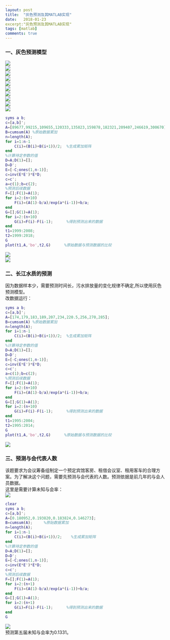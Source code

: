 ```yaml
---
layout: post
title:  "灰色预测及其MATLAB实现"
date:   2018-01-23
excerpt:"灰色预测及其MATLAB实现"
tags: [matlab]
comments: true
---
```

### 一、灰色预测模型
![](https://i.imgur.com/92ipLtf.png)        
![](https://i.imgur.com/f1gMJk4.png)         
![](https://i.imgur.com/NcFiZX9.png)        
![](https://i.imgur.com/5NLDDJZ.png)         
![](https://i.imgur.com/JSWIciH.png)        
![](https://i.imgur.com/LCeZxgT.png)        
![](https://i.imgur.com/p32xOBl.png)         
![](https://i.imgur.com/pE2BMDH.png)         
![](https://i.imgur.com/WsBbPYy.png)         
![](https://i.imgur.com/gVEDhRS.png)        
``` matlab
syms a b;
c=[a,b]';
A=[89677,99215,109655,120333,135823,159878,182321,209407,246619,300670];
B=cumsum(A) %原始数据累加
n=length(A);
for i=1:n-1
    C(i)=(B(i)+B(i+1))/2;  %生成累加矩阵
end
%计算待定参数的值
D=A;D(1)=[];
D=D';
E=[-C;ones(1,n-1)];
c=inv(E*E')*E*D;
c=c';
a=c(1);b=c(2);
%预测后续数据
F=[];F(1)=A(1);
for i=2:(n+10)
    F(i)=(A(1)-b/a)/exp(a*(i-1))+b/a;
end
G=[];G(1)=A(1);
for i=2:(n+10)
    G(i)=F(i)-F(i-1);      %得到预测出来的数据
end
t1=1999:2008;
t2=1999:2018;
G
plot(t1,A,'bo',t2,G)      %原始数据与预测数据的比较
```
![](https://i.imgur.com/9GxSnHB.png)           
![](https://i.imgur.com/wgyYm2s.png)         

### 二、长江水质的预测
因为数据样本少，需要预测时间长，污水排放量的变化规律不确定,所以使用灰色预测模型。        
改数据运行：        
``` matlab
syms a b;
c=[a,b]';
A=[174,179,183,189,207,234,220.5,256,270,285];
B=cumsum(A) %原始数据累加
n=length(A);
for i=1:n-1
    C(i)=(B(i)+B(i+1))/2;  %生成累加矩阵
end
%计算待定参数的值
D=A;D(1)=[];
D=D';
E=[-C;ones(1,n-1)];
c=inv(E*E')*E*D;
c=c';
a=c(1);b=c(2);
%预测后续数据
F=[];F(1)=A(1);
for i=2:(n+10)
    F(i)=(A(1)-b/a)/exp(a*(i-1))+b/a;
end
G=[];G(1)=A(1);
for i=2:(n+10)
    G(i)=F(i)-F(i-1);      %得到预测出来的数据
end
t1=1995:2004;
t2=1995:2014;
G
plot(t1,A,'bo',t2,G)      %原始数据与预测数据的比较
```
![](https://i.imgur.com/1Kg1Hxe.png)         

### 三、预测与会代表人数
该题要求为会议筹备组制定一个预定宾馆客房、租借会议室、租用客车的合理方案。为了解决这个问题，需要先预测与会代表的人数。预测依据是前几年的与会人员数据。           
这里是需要计算未知与会率：       
![](https://i.imgur.com/zi908DY.png)          
``` matlab
clear
syms a b;
c=[a,b]';
A=[0.180952,0.193820,0.183824,0.146273];
B=cumsum(A);     %原始数据累加
n=length(A);
for i=1:n-1
    C(i)=(B(i)+B(i+1))/2;    %生成累加矩阵
end
%计算待定参数的值
D=A;D(1)=[];
D=D';
E=[-C;ones(1,n-1)];
c=inv(E*E')*E*D;
c=c';
%预测后续数据
F=[];F(1)=A(1);
for i=2:(n+1)
    F(i)=(A(1)-b/a)/exp(a*(i-1))+b/a;
end
G=[];G(1)=A(1);
for i=2:(n+1)
    G(i)=F(i)-F(i-1);      %得到预测出来的数据
end
G
```
![](https://i.imgur.com/7BAzeBV.png)         
预测第五届未知与会率为0.1331。      
